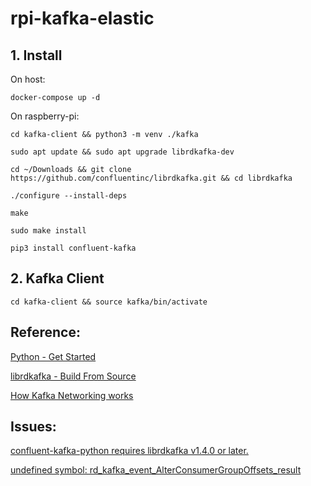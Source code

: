 # rpi-kafka-elastic
## 1. Install
On host:

`docker-compose up -d`

On raspberry-pi:

`cd kafka-client && python3 -m venv ./kafka`

`sudo apt update && sudo apt upgrade librdkafka-dev`

`cd ~/Downloads && git clone https://github.com/confluentinc/librdkafka.git && cd librdkafka`

`./configure --install-deps`

`make`

`sudo make install`

`pip3 install confluent-kafka`

## 2. Kafka Client
`cd kafka-client && source kafka/bin/activate`

## Reference:
[Python - Get Started](https://developer.confluent.io/get-started/python)

[librdkafka - Build From Source](https://github.com/confluentinc/librdkafka#build-from-source)

[How Kafka Networking works](https://www.confluent.io/blog/kafka-listeners-explained/)

## Issues:
[confluent-kafka-python requires librdkafka v1.4.0 or later.](https://github.com/confluentinc/confluent-kafka-python/issues/875)

[undefined symbol: rd_kafka_event_AlterConsumerGroupOffsets_result](https://github.com/confluentinc/confluent-kafka-python/issues/928)